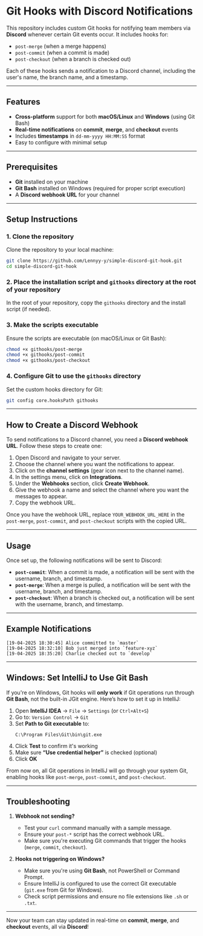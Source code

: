 # Git Hooks with Discord Notifications

This repository includes custom Git hooks for notifying team members via **Discord** whenever certain Git events occur. It includes hooks for:

- `post-merge` (when a merge happens)
- `post-commit` (when a commit is made)
- `post-checkout` (when a branch is checked out)

Each of these hooks sends a notification to a Discord channel, including the user's name, the branch name, and a timestamp.

---

## Features

- **Cross-platform** support for both **macOS/Linux** and **Windows** (using Git Bash)
- **Real-time notifications** on **commit**, **merge**, and **checkout** events
- Includes **timestamps** in `dd-mm-yyyy HH:MM:SS` format
- Easy to configure with minimal setup

---

## Prerequisites

- **Git** installed on your machine
- **Git Bash** installed on Windows (required for proper script execution)
- A **Discord webhook URL** for your channel

---

## Setup Instructions

### 1. Clone the repository

Clone the repository to your local machine:

```bash
git clone https://github.com/Lennyy-y/simple-discord-git-hook.git
cd simple-discord-git-hook
```

### 2. Place the installation script and `githooks` directory at the root of your repository

In the root of your repository, copy the `githooks` directory and the install script (if needed).

### 3. Make the scripts executable

Ensure the scripts are executable (on macOS/Linux or Git Bash):

```bash
chmod +x githooks/post-merge
chmod +x githooks/post-commit
chmod +x githooks/post-checkout
```

### 4. Configure Git to use the `githooks` directory

Set the custom hooks directory for Git:

```bash
git config core.hooksPath githooks
```

---

## How to Create a Discord Webhook

To send notifications to a Discord channel, you need a **Discord webhook URL**. Follow these steps to create one:

1. Open Discord and navigate to your server.
2. Choose the channel where you want the notifications to appear.
3. Click on the **channel settings** (gear icon next to the channel name).
4. In the settings menu, click on **Integrations**.
5. Under the **Webhooks** section, click **Create Webhook**.
6. Give the webhook a name and select the channel where you want the messages to appear.
7. Copy the webhook URL.

Once you have the webhook URL, replace `YOUR_WEBHOOK_URL_HERE` in the `post-merge`, `post-commit`, and `post-checkout` scripts with the copied URL.

---

## Usage

Once set up, the following notifications will be sent to Discord:

- **`post-commit`**: When a commit is made, a notification will be sent with the username, branch, and timestamp.
- **`post-merge`**: When a merge is pulled, a notification will be sent with the username, branch, and timestamp.
- **`post-checkout`**: When a branch is checked out, a notification will be sent with the username, branch, and timestamp.

---

## Example Notifications

```
[19-04-2025 18:30:45] Alice committed to `master`
[19-04-2025 18:32:10] Bob just merged into `feature-xyz`
[19-04-2025 18:35:20] Charlie checked out to `develop`
```

---

## Windows: Set IntelliJ to Use Git Bash

If you're on Windows, Git hooks will **only work** if Git operations run through **Git Bash**, not the built-in JGit engine. Here’s how to set it up in IntelliJ:

1. Open **IntelliJ IDEA** → `File` → `Settings` (or `Ctrl+Alt+S`)
2. Go to: `Version Control` → `Git`
3. Set **Path to Git executable** to:
   ```
   C:\Program Files\Git\bin\git.exe
   ```
4. Click **Test** to confirm it's working
5. Make sure **“Use credential helper”** is checked (optional)
6. Click **OK**

From now on, all Git operations in IntelliJ will go through your system Git, enabling hooks like `post-merge`, `post-commit`, and `post-checkout`.

---

## Troubleshooting

1. **Webhook not sending?**
   - Test your `curl` command manually with a sample message.
   - Ensure your `post-*` script has the correct webhook URL.
   - Make sure you're executing Git commands that trigger the hooks (`merge`, `commit`, `checkout`).

2. **Hooks not triggering on Windows?**
   - Make sure you're using **Git Bash**, not PowerShell or Command Prompt.
   - Ensure IntelliJ is configured to use the correct Git executable (`git.exe` from Git for Windows).
   - Check script permissions and ensure no file extensions like `.sh` or `.txt`.

---

Now your team can stay updated in real-time on **commit**, **merge**, and **checkout** events, all via **Discord**!
